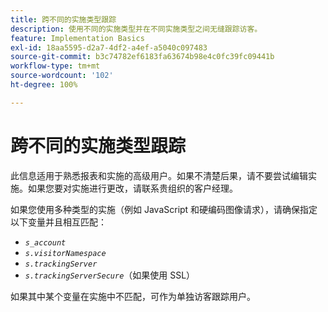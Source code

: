 ```yaml
---
title: 跨不同的实施类型跟踪
description: 使用不同的实施类型并在不同实施类型之间无缝跟踪访客。
feature: Implementation Basics
exl-id: 18aa5595-d2a7-4df2-a4ef-a5040c097483
source-git-commit: b3c74782ef6183fa63674b98e4c0fc39fc09441b
workflow-type: tm+mt
source-wordcount: '102'
ht-degree: 100%

---
```


# 跨不同的实施类型跟踪

此信息适用于熟悉报表和实施的高级用户。如果不清楚后果，请不要尝试编辑实施。如果您要对实施进行更改，请联系贵组织的客户经理。

如果您使用多种类型的实施（例如 JavaScript 和硬编码图像请求），请确保指定以下变量并且相互匹配：

* *`s_account`*
* *`s.visitorNamespace`*
* *`s.trackingServer`*
* *`s.trackingServerSecure`*（如果使用 SSL）

如果其中某个变量在实施中不匹配，可作为单独访客跟踪用户。
